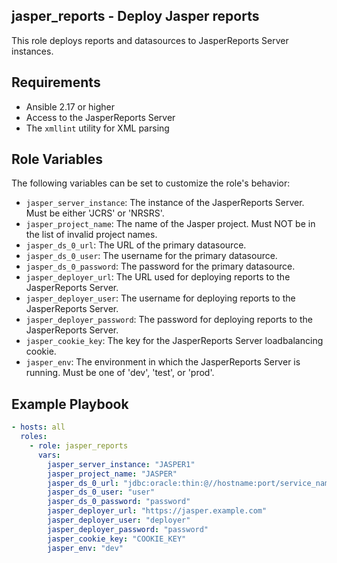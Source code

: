 ## jasper_reports - Deploy Jasper reports

This role deploys reports and datasources to JasperReports Server instances.

## Requirements

- Ansible 2.17 or higher
- Access to the JasperReports Server
- The `xmllint` utility for XML parsing

## Role Variables

The following variables can be set to customize the role's behavior:

- `jasper_server_instance`: The instance of the JasperReports Server. Must be either 'JCRS' or 'NRSRS'.
- `jasper_project_name`: The name of the Jasper project. Must NOT be in the list of invalid project names.
- `jasper_ds_0_url`: The URL of the primary datasource.
- `jasper_ds_0_user`: The username for the primary datasource.
- `jasper_ds_0_password`: The password for the primary datasource.
- `jasper_deployer_url`: The URL used for deploying reports to the JasperReports Server.
- `jasper_deployer_user`: The username for deploying reports to the JasperReports Server.
- `jasper_deployer_password`: The password for deploying reports to the JasperReports Server.
- `jasper_cookie_key`: The key for the JasperReports Server loadbalancing cookie.
- `jasper_env`: The environment in which the JasperReports Server is running. Must be one of 'dev', 'test', or 'prod'.

## Example Playbook

```yaml
- hosts: all
  roles:
    - role: jasper_reports
      vars:
        jasper_server_instance: "JASPER1"
        jasper_project_name: "JASPER"
        jasper_ds_0_url: "jdbc:oracle:thin:@//hostname:port/service_name"
        jasper_ds_0_user: "user"
        jasper_ds_0_password: "password"
        jasper_deployer_url: "https://jasper.example.com"
        jasper_deployer_user: "deployer"
        jasper_deployer_password: "password"
        jasper_cookie_key: "COOKIE_KEY"
        jasper_env: "dev"
```
